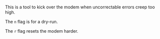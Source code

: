 This is a tool to kick over the modem when uncorrectable errors creep too high.

The `n` flag is for a dry-run.

The `r` flag resets the modem harder.
